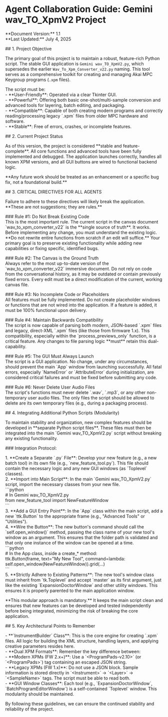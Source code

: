 # Agent Collaboration Guide: Gemini wav_TO_XpmV2 Project

\*\*Document Version:\*\* 1.1  
\*\*Last Updated:\*\* July 4, 2025

\#\# 1\. Project Objective

The primary goal of this project is to maintain a robust, feature-rich Python script. The stable GUI application is `Gemini wav_TO_XpmV2.py`, which supersedes the earlier `Wav_To_Xpm_Converter_v22.py` naming. This tool serves as a comprehensive toolkit for creating and managing Akai MPC Keygroup programs (`.xpm` files).

The script must be:  
\- \*\*User-Friendly\*\*: Operated via a clear Tkinter GUI.  
\- \*\*Powerful\*\*: Offering both basic one-shot/multi-sample conversion and advanced tools for layering, batch editing, and packaging.  
\- \*\*Compatible\*\*: Capable of both creating modern programs and correctly reading/processing legacy \`.xpm\` files from older MPC hardware and software.  
\- \*\*Stable\*\*: Free of errors, crashes, or incomplete features.

\#\# 2\. Current Project Status

As of this version, the project is considered \*\*stable and feature-complete\*\*. All core functions and advanced tools have been fully implemented and debugged. The application launches correctly, handles all known XPM versions, and all GUI buttons are wired to functional backend logic.

\*\*Any future work should be treated as an enhancement or a specific bug fix, not a foundational build.\*\*

\#\# 3\. CRITICAL DIRECTIVES FOR ALL AGENTS

Failure to adhere to these directives will likely break the application. \*\*These are not suggestions; they are rules.\*\*

\#\#\# Rule \#1: Do Not Break Existing Code  
This is the most important rule. The current script in the canvas document \`wav\_to\_xpm\_converter\_v22\` is the \*\*single source of truth\*\*. It works. Before implementing any change, you must understand the existing logic. \*\*Do not rewrite entire functions from scratch if an edit will suffice.\*\* Your primary goal is to preserve existing functionality while adding new capabilities or fixing specific, identified bugs.

\#\#\# Rule \#2: The Canvas is the Ground Truth  
Always refer to the most up-to-date version of the \`wav\_to\_xpm\_converter\_v22\` immersive document. Do not rely on code from the conversational history, as it may be outdated or contain previously fixed errors. Every edit must be a direct modification of the current, working canvas file.

\#\#\# Rule \#3: No Incomplete Code or Placeholders  
All features must be fully implemented. Do not create placeholder windows or functions that are not wired into the application. If a feature is added, it must be 100% functional upon delivery.

\#\#\# Rule \#4: Maintain Backwards Compatibility  
The script is now capable of parsing both modern, JSON-based \`.xpm\` files and legacy, direct-XML \`.xpm\` files (like those from firmware 1.x). This compatibility, especially within the \`process\_previews\_only\` function, is a critical feature. Any changes to file parsing logic \*\*must\*\* retain this dual-capability.

\#\#\# Rule \#5: The GUI Must Always Launch  
The script is a GUI application. No change, under any circumstances, should prevent the main \`App\` window from launching successfully. All fatal errors, especially \`NameError\` or \`AttributeError\` during initialization, are considered critical failures and must be fixed before submitting any code.

\#\#\# Rule \#6: Never Delete User Audio Files  
The script's functions must never delete \`.wav\`, \`.mp3\`, or any other non-temporary user audio files. The only files the script should be allowed to delete are its own temporary files (e.g., during a packaging process).

\#\# 4\. Integrating Additional Python Scripts (Modularity)

To maintain stability and organization, new complex features should be developed in \*\*separate Python script files\*\*. These files must then be integrated into the main \`Gemini wav_TO_XpmV2.py\` script without breaking any existing functionality.

\#\#\# Integration Protocol:

1\.  \*\*Create a Separate \`.py\` File\*\*: Develop your new feature (e.g., a new batch tool) in its own file (e.g., \`new\_feature\_tool.py\`). This file should contain the necessary logic and any new GUI windows (as \`Toplevel\` classes).  
2\.  \*\*Import into Main Script\*\*: In the main \`Gemini wav_TO_XpmV2.py\` script, import the necessary classes from your new file.  
    \`\`\`python  
    \# In Gemini wav_TO_XpmV2.py  
    from new\_feature\_tool import NewFeatureWindow  
    \`\`\`  
3\.  \*\*Add a GUI Entry Point\*\*: In the \`App\` class within the main script, add a new \`ttk.Button\` to the appropriate frame (e.g., "Advanced Tools" or "Utilities").  
4\.  \*\*Wire the Button\*\*: The new button's command should call the \`self.open\_window()\` method, passing the class name of your new tool's window as an argument. This ensures that the folder path is validated and that only one instance of the window can be opened at a time.  
    \`\`\`python  
    \# In the App class, inside a create\_\* method:  
    ttk.Button(frame, text="My New Tool", command=lambda: self.open\_window(NewFeatureWindow)).grid(...)  
    \`\`\`  
5\.  \*\*Strictly Adhere to Existing Patterns\*\*: The new tool's window class must inherit from \`tk.Toplevel\` and accept \`master\` as its first argument, just like the existing \`ExpansionDoctorWindow\` and other utility windows. This ensures it is properly parented to the main application window.

\*\*This modular approach is mandatory.\*\* It keeps the main script clean and ensures that new features can be developed and tested independently before being integrated, minimizing the risk of breaking the core application.

\#\# 5\. Key Architectural Points to Remember

\- \*\*\`InstrumentBuilder\` Class\*\*: This is the core engine for creating \`.xpm\` files. All logic for building the XML structure, handling layers, and applying creative parameters resides here.  
\- \*\*Dual XPM Formats\*\*: Remember the key difference between:  
  \- \*\*Modern XPMs (FW 2.x+)\*\*: Use a \`\<ProgramPads-v2.10\>\` (or \`\<ProgramPads\>\`) tag containing an escaped JSON string.  
  \- \*\*Legacy XPMs (FW 1.x)\*\*: Do not use a JSON block. Sample information is stored directly in \`\<Instrument\>\` \-\> \`\<Layer\>\` \-\> \`\<SampleName\>\` tags. The script must be able to read both.  
\- \*\*GUI Window Classes\*\*: Each tool (e.g., \`ExpansionDoctorWindow\`, \`BatchProgramEditorWindow\`) is a self-contained \`Toplevel\` window. This modularity should be maintained.

By following these guidelines, we can ensure the continued stability and reliability of the project.  
